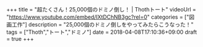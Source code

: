 +++
title =  "超たくさん！25,000個のドミノ倒し！ | Thothトート"
videoUrl = "https://www.youtube.com/embed/IXtDChNB3gc?rel=0"
categories = ["図画工作"]
description = "25,000個のドミノ倒しをやってみたらこうなった！"
tags = ["Thoth","トート","ドミノ"]
date = 2018-04-08T17:10:36+09:00
draft = true
+++

